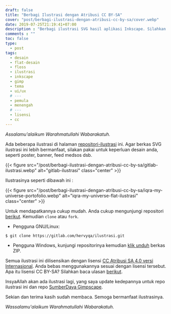 ```yaml
---
draft: false
title: "Berbagi Ilustrasi dengan Atribusi CC BY-SA"
cover: "post/berbagi-ilustrasi-dengan-atribusi-cc-by-sa/cover.webp"
date: 2019-07-25T21:19:41+07:00
description : "Berbagi ilustrasi SVG hasil aplikasi Inkscape. Silahkan Unduh Freebies ini yang tersedia di Gitlab."
comments : ""
toc: false
type:
  - post
tags:
  - desain
  - flat-desain
  - floss
  - ilustrasi
  - inkscape
  - gimp
  - tema
  - ui/ux
  # ---
  - pemula
  - menengah
  # ---
  - lisensi
  - cc
---
```


*Assalamu'alaikum Warahmatullahi Wabarakatuh.*

Ada beberapa ilustrasi di halaman [repositori-ilustrasi](https://gitlab.com/hervyqa/ilustrasi.git) ini. Agar berkas SVG ilustrasi ini lebih bermanfaat, silakan pakai untuk keperluan desain anda, seperti poster, banner, feed medsos dsb.

<!--more-->

{{< figure src="/post/berbagi-ilustrasi-dengan-atribusi-cc-by-sa/gitlab-ilustrasi.webp" alt="gitlab-ilustrasi" class="center" >}}

Ilustrasinya seperti dibawah ini :

{{< figure src="/post/berbagi-ilustrasi-dengan-atribusi-cc-by-sa/iqra-my-universe-portofolio.webp" alt="iqra-my-universe-flat-ilustrasi" class="center" >}}

Untuk mendapatkannya cukup mudah. Anda cukup mengunjungi repositori [berikut](https://gitlab.com/hervyqa/ilustrasi.git). Kemudian `clone` atau `fork`.

* Pengguna GNU/Linux:

```
$ git clone https://gitlab.com/hervyqa/ilustrasi.git
```

* Pengguna Windows, kunjungi repositorinya kemudian [klik unduh](https://gitlab.com/hervyqa/ilustrasi/-/archive/master/ilustrasi-master.zip) berkas ZIP.

Semua ilustrasi ini dilisensikan dengan lisensi [CC Atribusi SA 4.0 versi Internasional](https://creativecommons.org/licenses/by-sa/4.0/). Anda bebas menggunakannya sesuai dengan lisensi tersebut. Apa itu lisensi CC BY-SA? Silahkan baca ulasan [berikut](http://hervyqa.com/posts/penjelasan-6-lisensi-creative-commons-cc-secara-singkat/#2-cc-by-sa/).

InsyaAllah akan ada ilustrasi lagi, yang saya update kedepannya untuk repo ilustrasi ini dan repo [SumberDaya Gimpscape](https://github.com/gimpscape/sumber-daya.git).

Sekian dan terima kasih sudah membaca. Semoga bermanfaat ilustrasinya.

*Wassalamu'alaikum Warahmatullahi Wabarakatuh.*

[Inkscape]:https://www.inkscape.org
[Gimp]:https://www.gimp.org

[GNOME.ID]:https://www.gnome.id
[BUKU CC-ID]:https://bit.ly/madewithccID
[Wikimedia]:https://www.wikkimedia.org/

[Behance]:https://www.b.net
[Dribbble]:https://www.dribbble.com

[AdobeStock]:https//www.stock.adobe.com
[123rf]:https//www.123rf.com
[Freepik]:https//www.freepik.com
[Dreamstime]:https//www.dreamstime.com
[Shutterstock]:https//www.shutterstock.com
